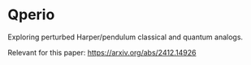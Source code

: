 # Qperio
Exploring perturbed Harper/pendulum classical and quantum analogs.

Relevant for this paper:  https://arxiv.org/abs/2412.14926

